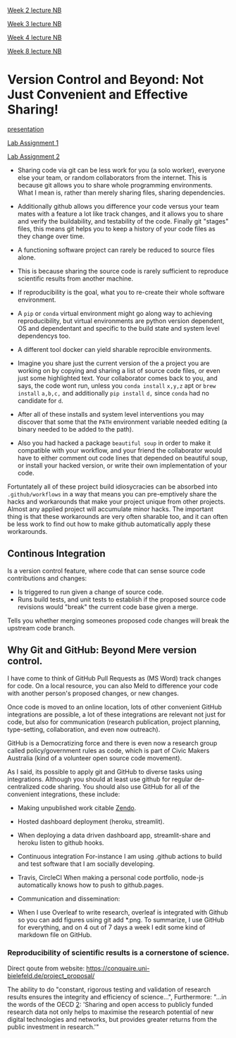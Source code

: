 
[Week 2 lecture NB](https://github.com/fun-zoological-computing/LearningGitGitHub/blob/master/Week2.ipynb)

[Week 3 lecture NB](https://github.com/fun-zoological-computing/LearningGitGitHub/blob/master/Week3.ipynb)

[Week 4 lecture NB](https://github.com/fun-zoological-computing/LearningGitGitHub/blob/master/Week4.ipynb)

[Week 8 lecture NB](https://github.com/fun-zoological-computing/LearningGitGitHub/blob/master/Week8.ipynb)

# Version Control and Beyond: Not Just Convenient and Effective Sharing!

[presentation](presentation.md)

[Lab Assignment 1](lab_assignment1.md)

[Lab Assignment 2](lab_assignment2.md)


* Sharing code via git can be less work for you (a solo worker), everyone else your team, or random collaborators from the internet. This is because git allows you to share whole programming environments. What I mean is, rather than merely sharing files, sharing dependencies.
* Additionally github allows you difference your code versus your team mates with a feature a lot like track changes, and it allows you to share and verify the buildability, and testability of the code. Finally git "stages" files, this means git helps you to keep a history of your code files as they change over time.

* A functioning software project can rarely be reduced to source files alone.
* This is because sharing the source code is rarely sufficient to reproduce scientific results from another machine.
* If reproducibility is the goal, what you to re-create their whole software environment.
* A `pip` or `conda` virtual environment might go along way to achieving reproducibility, but virtual environments are python version dependent,  OS and dependentant and specific to the build state and system level dependencys too.
* A different tool docker can yield sharable reprocible environments.
* Imagine you share just the current version of the a project you are working on by copying and sharing a list of source code files, or even just some highlighted text. Your collaborator comes back to you, and says, the code wont run, unless you `conda install` `x,y,z` apt or `brew install` `a,b,c,` and additionally `pip install` `d,` since `conda` had no candidate for `d`.

* After all of these installs and system level interventions you may discover that some that the `PATH` environment variable needed editing (a binary needed to be added to the path).

* Also you had hacked a package `beautiful soup` in order to make it compatible with your workflow, and your friend the collaborator would have to either comment out code lines that depended on beautiful soup, or install your hacked version, or write their own implementation of your code.

Fortuntately all of these project build idiosycracies can be absorbed into `.github/workflows` in a way that means you can pre-emptively share the hacks and workarounds that make your project unique from other projects. Almost any applied project will accumulate minor hacks. The important thing is that these workarounds are very often sharable too, and it can often be less work to find out how to make github automatically apply these workarounds.

## Continous Integration
Is a version control feature, where code that can sense source code contributions and changes:
* Is triggered to run given a change of source code.
* Runs build tests, and unit tests to establish if the proposed source code revisions would "break" the current code base given a merge.

Tells you whether merging someones proposed code changes will break the upstream code branch.

## Why Git and GitHub: Beyond Mere version control.

I have come to think of GitHub Pull Requests as (MS Word) track changes for code. On a local resource, you can also Meld to difference your code with another person's proposed changes, or new changes.

Once code is moved to an online location, lots of other convenient GitHub integrations are possible, a lot of these integrations are relevant not just for code, but also for communication (research publication, project planning, type-setting, collaboration, and even now outreach).

GitHub is a Democratizing force and there is even now a research group called policy/government rules as code, which is part of Civic Makers Australia (kind of a volunteer open source code movement).

As I said, its possible to apply git and GitHub to diverse tasks using integrations. Although you should at least use github for regular de-centralized code sharing. You should also use GitHub for all of the convenient integrations, these include:

* Making unpublished work citable [Zendo](https://zenodo.org/).

* Hosted dashboard deployment (heroku, streamlit).
 * When deploying a data driven dashboard app, streamlit-share and heroku listen to github hooks.

* Continuous integration
For-instance I am using .github actions to build and test software that I am socially developing.
 * Travis, CircleCI
When making a personal code portfolio, node-js automatically knows how to push to github.pages.
* Communication and dissemination:
 * When I use Overleaf to write research, overleaf is integrated with Github so you can add figures using git add *.png.
To summarize, I use GitHub for everything, and on 4 out of 7 days a week I edit some kind of markdown file on GitHub.


### Reproducibility of scientific results is a cornerstone of science.

<!---

"Karl Popper [1, p. 45] wrote:

'We do not take even our own observations quite seriously, or accept them as scientific observations, until we have repeated and tested them. Only by such repetitions can we convince ourselves that we are not dealing with a mere isolated coincidence, but with events which, on account of their regularity and reproducibility, are in principle intersubjectively testable.'

Also, you might end up working with a team of people

--->

Direct qoute from website: https://conquaire.uni-bielefeld.de/project_proposal/

The ability to do "constant, rigorous testing and validation of research results ensures the integrity and efficiency of science...", Furthermore: "...in the words of the OECD [2](https://conquaire.uni-bielefeld.de/project_proposal/): 'Sharing and open access to publicly funded research data not only helps to maximise the research potential of new digital technologies and networks, but provides greater returns from the public investment in research.'"

<!---

Don't say this:
* Imagine eating dinner with your family, your sister at the table requests the salt shaker from you, knowing that you could pass the salt by gently pushing it along the table, or momentarily standing up and leaning towards your sister. Instead you decide to take the salt shaker outside, and place it in the families letter box, you reason that your sister looked to be busy chewing on some potato, and you thought rather than waiting for her, under the principal of asynchronous development you should allow her to fetch the salt from the letter box from a location where items are expected to enter the house at a time when she is ready, you are aware that your decision will seem a bit rude, but your sister is a developer and you think she will understand.

You realise, that she may not be expecting to look for the salt shaker to be in the letter box, but you don't talk to her while eating, so you instead walk to the post office, so the salt shaker can be placed in a box with a label, salt shaker, and also a manual on how to use the salt shaker could be included in the postage package.

When someone wants to do code collaboration with you, you might be tempted to send them a list of the latest files over email or a messenger, that would "feel" as appropriate as directly passing a salt shaker at the kitchen table. I will argue instead that sharing a git repository is a lot more like directly passing the salt shaker at the kitchen table.

My reasoning includes: "forthought", "empathy", "self-empathy", "convenience", "politeness".
--->
